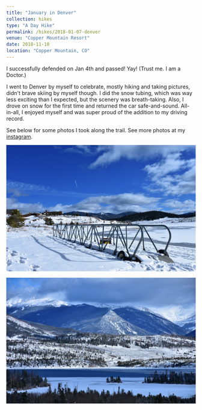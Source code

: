 ```yaml
---
title: "January in Denver"
collection: hikes
type: "A Day Hike"
permalink: /hikes/2018-01-07-denver
venue: "Copper Mountain Resort"
date: 2018-11-10
location: "Copper Mountain, CO"
---
```


I successfully defended on Jan 4th and passed! Yay! (Trust me. I am a Doctor.) 

I went to Denver by myself to celebrate, mostly hiking and taking pictures, didn't brave skiing by myself though. I did the snow tubing, which was way less exciting than I expected, but the scenery was breath-taking. Also, I drove on snow for the first time and returned the car safe-and-sound. All-in-all, I enjoyed myself and was super proud of the addition to my driving record.

See below for some photos I took along the trail. See more photos at my [instagram](https://www.instagram.com/p/Bd0b6qplSNo/?utm_source=ig_web_button_share_sheet).

![Ladder](/images/denver_ladder.JPG)

![Lake](/images/denver_lake.JPG)
